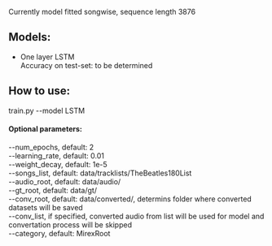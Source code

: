 Currently model fitted songwise, sequence length 3876
## Models:
- One layer LSTM
  <br>Accuracy on test-set: to be determined
## How to use:
train.py --model LSTM
#### Optional parameters:
--num_epochs, default: 2<br>
--learning_rate, default: 0.01<br>
--weight_decay, default: 1e-5<br>
--songs_list, default: data/tracklists/TheBeatles180List<br>
--audio_root, default: data/audio/<br>
--gt_root, default: data/gt/<br>
--conv_root, default: data/converted/, determins folder where converted datasets will be saved<br>
--conv_list, if specified, converted audio from list will be used for model and convertation process will be skipped<br>
--category, default: MirexRoot<br>
